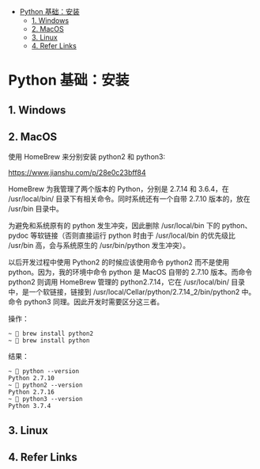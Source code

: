 - [Python 基础：安装](#Python-基础安装)
  - [1. Windows](#1-Windows)
  - [2. MacOS](#2-MacOS)
  - [3. Linux](#3-Linux)
  - [4. Refer Links](#4-Refer-Links)

# Python 基础：安装

## 1. Windows

## 2. MacOS

使用 HomeBrew 来分别安装 python2 和 python3:

https://www.jianshu.com/p/28e0c23bff84

HomeBrew 为我管理了两个版本的 Python，分别是 2.7.14 和 3.6.4，在 /usr/local/bin/ 目录下有相关命令。同时系统还有一个自带 2.7.10 版本的，放在 /usr/bin 目录中。

为避免和系统原有的 python 发生冲突，因此删除 /usr/local/bin 下的 python、pydoc 等软链接（否则直接运行 python 时由于 /usr/local/bin 的优先级比 /usr/bin 高，会与系统原生的 /usr/bin/python 发生冲突）。

以后开发过程中使用 Python2 的时候应该使用命令 python2 而不是使用 python。因为，我的环境中命令 python 是 MacOS 自带的 2.7.10 版本。而命令 python2 则调用 HomeBrew 管理的 python2.7.14，它在 /usr/local/bin/ 目录中，是一个软链接，链接到 /usr/local/Cellar/python/2.7.14_2/bin/python2 中。命令 python3 同理。因此开发时需要区分这三者。

操作：
```
~  brew install python2
~  brew install python
```
结果：
```
~  python --version
Python 2.7.10
~  python2 --version
Python 2.7.16
~  python3 --version
Python 3.7.4
```

## 3. Linux

## 4. Refer Links
